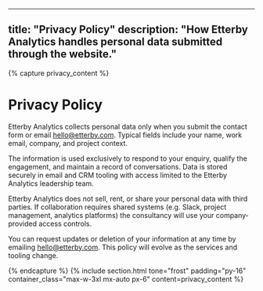 
---
title: "Privacy Policy"
description: "How Etterby Analytics handles personal data submitted through the website."
---
{% capture privacy_content %}
  <div class="space-y-4">
    <h1 class="text-3xl font-semibold">Privacy Policy</h1>
    <p class="opacity-90">Etterby Analytics collects personal data only when you submit the contact form or email <a class="underline" href="mailto:hello@etterby.com">hello@etterby.com</a>. Typical fields include your name, work email, company, and project context.</p>
    <p class="opacity-90">The information is used exclusively to respond to your enquiry, qualify the engagement, and maintain a record of conversations. Data is stored securely in email and CRM tooling with access limited to the Etterby Analytics leadership team.</p>
    <p class="opacity-90">Etterby Analytics does not sell, rent, or share your personal data with third parties. If collaboration requires shared systems (e.g. Slack, project management, analytics platforms) the consultancy will use your company-provided access controls.</p>
    <p class="opacity-90">You can request updates or deletion of your information at any time by emailing <a class="underline" href="mailto:hello@etterby.com">hello@etterby.com</a>. This policy will evolve as the services and tooling change.</p>
  </div>
{% endcapture %}
{% include section.html tone="frost" padding="py-16" container_class="max-w-3xl mx-auto px-6" content=privacy_content %}
